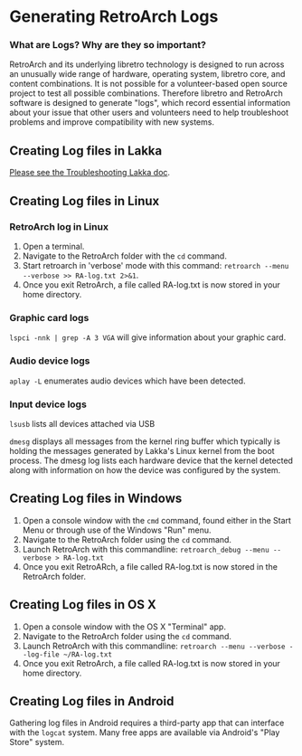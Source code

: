 # Generating RetroArch Logs

### What are Logs? Why are they so important?

RetroArch and its underlying libretro technology is designed to run across an unusually wide range of hardware, operating system, libretro core, and content combinations. It is not possible for a volunteer-based open source project to test all possible combinations. Therefore libretro and RetroArch software is designed to generate "logs", which record essential information about your issue that other users and volunteers need to help troubleshoot problems and improve compatibility with new systems.

## Creating Log files in Lakka
[Please see the Troubleshooting Lakka doc](http://www.lakka.tv/doc/Troubleshooting-Lakka/).

## Creating Log files in Linux

### RetroArch log in Linux
1. Open a terminal.
2. Navigate to the RetroArch folder with the `cd` command.
3. Start retroarch in 'verbose' mode with this command: `retroarch --menu --verbose >> RA-log.txt 2>&1`.
4. Once you exit RetroArch, a file called RA-log.txt is now stored in your home directory.

### Graphic card logs
`lspci -nnk | grep -A 3 VGA` will give information about your graphic card.

### Audio device logs
`aplay -L` enumerates audio devices which have been detected.

### Input device logs
`lsusb` lists all devices attached via USB

`dmesg` displays all messages from the kernel ring buffer which typically is holding the messages generated by Lakka's Linux kernel from the boot process. The dmesg log lists each hardware device that the kernel detected along with information on how the device was configured by the system.

## Creating Log files in Windows
1. Open a console window with the `cmd` command, found either in the Start Menu or through use of the Windows "Run" menu. 
2. Navigate to the RetroArch folder using the `cd` command.
3. Launch RetroArch with this commandline: `retroarch_debug --menu --verbose > RA-log.txt`
4. Once you exit RetroARch, a file called RA-log.txt is now stored in the RetroArch folder.

## Creating Log files in OS X
1. Open a console window with the OS X "Terminal" app.
2. Navigate to the RetroArch folder using the `cd` command.
3. Launch RetroArch with this commandline: `retroarch --menu --verbose --log-file ~/RA-log.txt`
4. Once you exit RetroArch, a file called RA-log.txt is now stored in your home directory.

## Creating Log files in Android
Gathering log files in Android requires a third-party app that can interface with the `logcat` system. Many free apps are available via Android's "Play Store" system.
